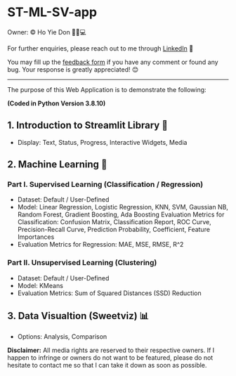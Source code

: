 # ST-ML-SV-app
Owner: ©️ Ho Yie Don 👩‍✈️💻

For further enquiries, please reach out to me through [LinkedIn](https://www.linkedin.com/in/yiedonho/) 📩

You may fill up the [feedback form](https://forms.gle/4gnRvjkjaiw7KG1d9) if you have any comment or found any bug. Your response is greatly appreciated! 😊

---

The purpose of this Web Application is to demonstrate the following:

**(Coded in Python Version 3.8.10)**

## 1. Introduction to Streamlit Library 👑
- Display: Text, Status, Progress, Interactive Widgets, Media

## 2. Machine Learning 🤖
### Part I. Supervised Learning (Classification / Regression)
- Dataset: Default / User-Defined
- Model: Linear Regression, Logistic Regression, KNN, SVM, Gaussian NB, Random Forest, Gradient Boosting, Ada Boosting Evaluation Metrics for Classification: Confusion Matrix, Classification Report, ROC Curve, Precision-Recall Curve, Prediction Probability, Coefficient, Feature Importances
- Evaluation Metrics for Regression: MAE, MSE, RMSE, R^2
### Part II. Unsupervised Learning (Clustering)
- Dataset: Default / User-Defined
- Model: KMeans
- Evaluation Metrics: Sum of Squared Distances (SSD) Reduction

## 3. Data Visualtion (Sweetviz) 📊
- Options: Analysis, Comparison

**Disclaimer:** All media rights are reserved to their respective owners. If I happen to infringe or owners do not want to be featured, please do not hesitate to contact me so that I can take it down as soon as possible.
